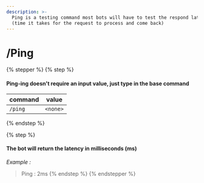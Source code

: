 ```yaml
---
description: >-
  Ping is a testing command most bots will have to test the respond latency
  (time it takes for the request to process and come back)
---
```


# /Ping

{% stepper %}
{% step %}
#### Ping-ing doesn't require an input value, just type in the base command

| command | value    |
| ------- | -------- |
| `/ping` | `<none>` |
{% endstep %}

{% step %}
#### The bot will return the latency in milliseconds (ms)

_Example :_

> Ping : 2ms
{% endstep %}
{% endstepper %}
